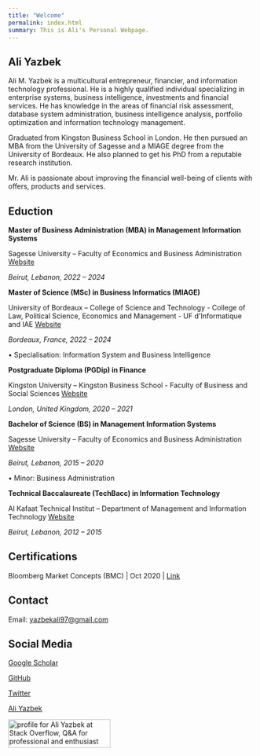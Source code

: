 ```yaml
---
title: "Welcome"
permalink: index.html
summary: This is Ali's Personal Webpage.
---
```



## Ali Yazbek

Ali M. Yazbek is a multicultural entrepreneur, financier, and information technology professional. He is a highly qualified individual specializing in enterprise systems, business intelligence, investments and financial services. He has knowledge in the areas of financial risk assessment, database system administration, business intelligence analysis, portfolio optimization and information technology management.

Graduated from Kingston Business School in London. He then pursued an MBA from the University of Sagesse and a MIAGE degree from the University of Bordeaux. He also planned to get his PhD from a reputable research institution.

Mr. Ali is passionate about improving the financial well-being of clients with offers, products and services.


## Eduction

**Master of Business Administration (MBA) in Management Information Systems**

Sagesse University – Faculty of Economics and Business Administration  [Website](https://uls.edu.lb/fr/faculty/business-administration-finance)

*Beirut, Lebanon, 2022 – 2024*


**Master of Science (MSc) in Business Informatics (MIAGE)**

University of Bordeaux – College of Science and Technology - College of Law, Political Science, Economics and Management - UF d'Informatique and IAE  [Website](https://miage.emi.u-bordeaux.fr/)

*Bordeaux, France, 2022 – 2024*

•	Specialisation: Information System and Business Intelligence 


**Postgraduate Diploma (PGDip) in Finance**

Kingston University – Kingston Business School - Faculty of Business and Social Sciences 	[Website](https://www.kingston.ac.uk/postgraduate/courses/finance-msc/)

*London, United Kingdom, 2020 – 2021* 


**Bachelor of Science (BS) in Management Information Systems**

Sagesse University – Faculty of Economics and Business Administration  [Website](https://uls.edu.lb/fr/faculty/business-administration-finance)

*Beirut, Lebanon, 2015 – 2020*

•	Minor: Business Administration


**Technical Baccalaureate (TechBacc) in Information Technology**

Al Kafaat Technical Institut – Department of Management and Information Technology  [Website](https://itk.edu.lb/)

*Beirut, Lebanon, 2012 – 2015*


## Certifications

Bloomberg Market Concepts (BMC) | Oct 2020 | [Link](https://portal.bloombergforeducation.com/certificates/HkhNi3ex8dQ1tr8CXtBKocjd)


## Contact

Email: [yazbekali97@gmail.com](mailto:yazbekali97@gmail.com)


## Social Media

[Google Scholar](https://scholar.google.com/citations?user=mUPk_wQAAAAJ&hl=en)

[GitHub](https://github.com/TheGreatFable)

[Twitter](https://twitter.com/MrAliYazbek)

<script src="https://platform.linkedin.com/badges/js/profile.js" async defer type="text/javascript"></script> 
<div class="badge-base LI-profile-badge" data-locale="en_US" data-size="medium" data-theme="dark" data-type="VERTICAL" data-vanity="ali-yazbek" data-version="v1"><a class="badge-base__link LI-simple-link" href="https://ru.linkedin.com/in/ali-yazbek?trk=profile-badge">Ali Yazbek</a></div> 

<script src="https://tryhackme.com/badge/1106682"></script> 

<a href="https://stackoverflow.com/users/15548483/ali-yazbek"><img src="https://stackoverflow.com/users/flair/15548483.png" width="208" height="58" alt="profile for Ali Yazbek at Stack Overflow, Q&amp;A for professional and enthusiast programmers" title="profile for Ali Yazbek at Stack Overflow, Q&amp;A for professional and enthusiast programmers"></a>


